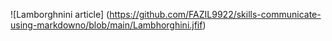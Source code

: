 ![Lamborghnini article] (https://github.com/FAZIL9922/skills-communicate-using-markdowno/blob/main/Lambhorghini.jfif)

